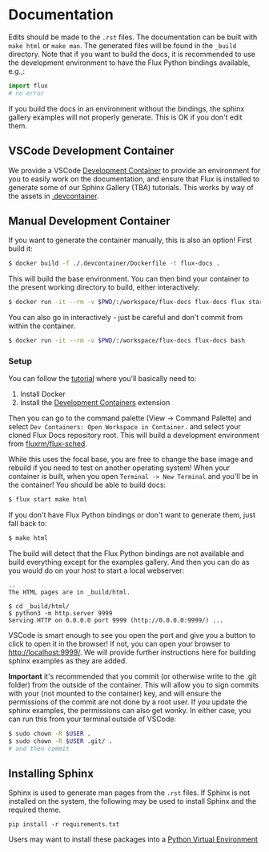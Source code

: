 # Documentation

Edits should be made to the `.rst` files.
The documentation can be built with `make html` or `make man`.
The generated files will be found in the `_build` directory. Note that if you
want to build the docs, it is recommended to use the development environment to have
the Flux Python bindings available, e.g.,:

```python
import flux
# no error
```

If you build the docs in an environment without the bindings, the sphinx gallery examples
will not properly generate. This is OK if you don't edit them.

## VSCode Development Container

We provide a VSCode [Development Container](https://code.visualstudio.com/docs/remote/containers)
to provide an environment for you to easily work on the documentation, and ensure that Flux
is installed to generate some of our Sphinx Gallery (TBA) tutorials. This works by way
of the assets in [.devcontainer](https://code.visualstudio.com/docs/remote/containers#_create-a-devcontainerjson-file).

## Manual Development Container

If you want to generate the container manually, this is also an option! First build it:

```bash
$ docker build -f ./.devcontainer/Dockerfile -t flux-docs .
```
This will build the base environment. You can then bind your container to the present working directory to
build, either interactively:

```bash
$ docker run -it --rm -v $PWD/:/workspace/flux-docs flux-docs flux start make html
```

You can also go in interactively - just be careful and don't commit from within the container.

```bash
$ docker run -it --rm -v $PWD/:/workspace/flux-docs flux-docs bash
```

### Setup

You can follow the [tutorial](https://code.visualstudio.com/docs/remote/containers-tutorial) where you'll basically
need to:

1. Install Docker
2. Install the [Development Containers](vscode:extension/ms-vscode-remote.remote-containers) extension

Then you can go to the command palette (View -> Command Palette) and select `Dev Containers: Open Workspace in Container.`
and select your cloned Flux Docs repository root. This will build a development environment from [fluxrm/flux-sched](https://hub.docker.com/r/fluxrm/flux-sched/tags).

While this uses the focal base, you are free to change the base image and rebuild if you need to test on another operating system! 
When your container is built, when you open `Terminal -> New Terminal` and you'll be in the container! 
You should be able to build docs:

```bash
$ flux start make html
```

If you don't have Flux Python bindings or don't want to generate them, just fall back
to:

```bash
$ make html
```

The build will detect that the Flux Python bindings are not available and build everything
except for the examples gallery. And then you can do as you would do on your host to start a local webserver:

```console
..
The HTML pages are in _build/html.

$ cd _build/html/
$ python3 -m http.server 9999
Serving HTTP on 0.0.0.0 port 9999 (http://0.0.0.0:9999/) ...
```
VSCode is smart enough to see you open the port and give you a button to click to open it in
the browser! If not, you can open your browser to [http://localhost:9999/](http://localhost:9999/).
We will provide further instructions here for building sphinx examples as they are added.

**Important** it's recommended that you commit (or otherwise write to the .git folder) from the outside
of the container. This will allow you to sign commits with your (not mounted to the container) key,
and will ensure the permissions of the commit are not done by a root user. If you update the sphinx
examples, the permissions can also get wonky. In either case, you can run this from your terminal outside of VSCode:

```bash
$ sudo chown -R $USER .
$ sudo chown -R $USER .git/ .
# and then commit
```

## Installing Sphinx

Sphinx is used to generate man pages from the `.rst` files.
If Sphinx is not installed on the system, the following may be used to install Sphinx and the required theme.

``` shell
pip install -r requirements.txt
```

Users may want to install these packages into a [Python Virtual Environment](https://docs.python.org/3/tutorial/venv.html)
